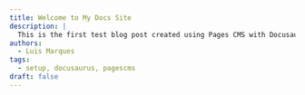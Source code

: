 ```yaml
---
title: Welcome to My Docs Site
description: |
  This is the first test blog post created using Pages CMS with Docusaurus.
authors:
  - Luis Marques
tags:
  - setup, docusaurus, pagescms
draft: false
---
```


